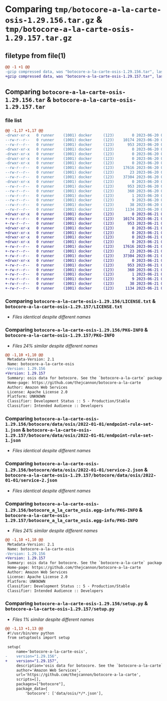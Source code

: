 # Comparing `tmp/botocore-a-la-carte-osis-1.29.156.tar.gz` & `tmp/botocore-a-la-carte-osis-1.29.157.tar.gz`

## filetype from file(1)

```diff
@@ -1 +1 @@
-gzip compressed data, was "botocore-a-la-carte-osis-1.29.156.tar", last modified: Tue Jun 20 01:22:13 2023, max compression
+gzip compressed data, was "botocore-a-la-carte-osis-1.29.157.tar", last modified: Wed Jun 21 01:24:47 2023, max compression
```

## Comparing `botocore-a-la-carte-osis-1.29.156.tar` & `botocore-a-la-carte-osis-1.29.157.tar`

### file list

```diff
@@ -1,17 +1,17 @@
-drwxr-xr-x   0 runner    (1001) docker     (123)        0 2023-06-20 01:22:13.765487 botocore-a-la-carte-osis-1.29.156/
--rw-r--r--   0 runner    (1001) docker     (123)    10174 2023-06-20 01:22:13.000000 botocore-a-la-carte-osis-1.29.156/LICENSE.txt
--rw-r--r--   0 runner    (1001) docker     (123)      953 2023-06-20 01:22:13.765487 botocore-a-la-carte-osis-1.29.156/PKG-INFO
-drwxr-xr-x   0 runner    (1001) docker     (123)        0 2023-06-20 01:22:13.765487 botocore-a-la-carte-osis-1.29.156/botocore/
-drwxr-xr-x   0 runner    (1001) docker     (123)        0 2023-06-20 01:22:13.765487 botocore-a-la-carte-osis-1.29.156/botocore/data/
-drwxr-xr-x   0 runner    (1001) docker     (123)        0 2023-06-20 01:22:13.765487 botocore-a-la-carte-osis-1.29.156/botocore/data/osis/
-drwxr-xr-x   0 runner    (1001) docker     (123)        0 2023-06-20 01:22:13.765487 botocore-a-la-carte-osis-1.29.156/botocore/data/osis/2022-01-01/
--rw-r--r--   0 runner    (1001) docker     (123)    17616 2023-06-20 01:21:37.000000 botocore-a-la-carte-osis-1.29.156/botocore/data/osis/2022-01-01/endpoint-rule-set-1.json
--rw-r--r--   0 runner    (1001) docker     (123)       23 2023-06-20 01:21:37.000000 botocore-a-la-carte-osis-1.29.156/botocore/data/osis/2022-01-01/paginators-1.json
--rw-r--r--   0 runner    (1001) docker     (123)    37304 2023-06-20 01:21:37.000000 botocore-a-la-carte-osis-1.29.156/botocore/data/osis/2022-01-01/service-2.json
-drwxr-xr-x   0 runner    (1001) docker     (123)        0 2023-06-20 01:22:13.765487 botocore-a-la-carte-osis-1.29.156/botocore_a_la_carte_osis.egg-info/
--rw-r--r--   0 runner    (1001) docker     (123)      953 2023-06-20 01:22:13.000000 botocore-a-la-carte-osis-1.29.156/botocore_a_la_carte_osis.egg-info/PKG-INFO
--rw-r--r--   0 runner    (1001) docker     (123)      360 2023-06-20 01:22:13.000000 botocore-a-la-carte-osis-1.29.156/botocore_a_la_carte_osis.egg-info/SOURCES.txt
--rw-r--r--   0 runner    (1001) docker     (123)        1 2023-06-20 01:22:13.000000 botocore-a-la-carte-osis-1.29.156/botocore_a_la_carte_osis.egg-info/dependency_links.txt
--rw-r--r--   0 runner    (1001) docker     (123)        9 2023-06-20 01:22:13.000000 botocore-a-la-carte-osis-1.29.156/botocore_a_la_carte_osis.egg-info/top_level.txt
--rw-r--r--   0 runner    (1001) docker     (123)       38 2023-06-20 01:22:13.765487 botocore-a-la-carte-osis-1.29.156/setup.cfg
--rw-r--r--   0 runner    (1001) docker     (123)     1134 2023-06-20 01:22:13.000000 botocore-a-la-carte-osis-1.29.156/setup.py
+drwxr-xr-x   0 runner    (1001) docker     (123)        0 2023-06-21 01:24:47.392006 botocore-a-la-carte-osis-1.29.157/
+-rw-r--r--   0 runner    (1001) docker     (123)    10174 2023-06-21 01:24:47.000000 botocore-a-la-carte-osis-1.29.157/LICENSE.txt
+-rw-r--r--   0 runner    (1001) docker     (123)      953 2023-06-21 01:24:47.392006 botocore-a-la-carte-osis-1.29.157/PKG-INFO
+drwxr-xr-x   0 runner    (1001) docker     (123)        0 2023-06-21 01:24:47.392006 botocore-a-la-carte-osis-1.29.157/botocore/
+drwxr-xr-x   0 runner    (1001) docker     (123)        0 2023-06-21 01:24:47.392006 botocore-a-la-carte-osis-1.29.157/botocore/data/
+drwxr-xr-x   0 runner    (1001) docker     (123)        0 2023-06-21 01:24:47.392006 botocore-a-la-carte-osis-1.29.157/botocore/data/osis/
+drwxr-xr-x   0 runner    (1001) docker     (123)        0 2023-06-21 01:24:47.392006 botocore-a-la-carte-osis-1.29.157/botocore/data/osis/2022-01-01/
+-rw-r--r--   0 runner    (1001) docker     (123)    17616 2023-06-21 01:24:02.000000 botocore-a-la-carte-osis-1.29.157/botocore/data/osis/2022-01-01/endpoint-rule-set-1.json
+-rw-r--r--   0 runner    (1001) docker     (123)       23 2023-06-21 01:24:02.000000 botocore-a-la-carte-osis-1.29.157/botocore/data/osis/2022-01-01/paginators-1.json
+-rw-r--r--   0 runner    (1001) docker     (123)    37304 2023-06-21 01:24:02.000000 botocore-a-la-carte-osis-1.29.157/botocore/data/osis/2022-01-01/service-2.json
+drwxr-xr-x   0 runner    (1001) docker     (123)        0 2023-06-21 01:24:47.392006 botocore-a-la-carte-osis-1.29.157/botocore_a_la_carte_osis.egg-info/
+-rw-r--r--   0 runner    (1001) docker     (123)      953 2023-06-21 01:24:47.000000 botocore-a-la-carte-osis-1.29.157/botocore_a_la_carte_osis.egg-info/PKG-INFO
+-rw-r--r--   0 runner    (1001) docker     (123)      360 2023-06-21 01:24:47.000000 botocore-a-la-carte-osis-1.29.157/botocore_a_la_carte_osis.egg-info/SOURCES.txt
+-rw-r--r--   0 runner    (1001) docker     (123)        1 2023-06-21 01:24:47.000000 botocore-a-la-carte-osis-1.29.157/botocore_a_la_carte_osis.egg-info/dependency_links.txt
+-rw-r--r--   0 runner    (1001) docker     (123)        9 2023-06-21 01:24:47.000000 botocore-a-la-carte-osis-1.29.157/botocore_a_la_carte_osis.egg-info/top_level.txt
+-rw-r--r--   0 runner    (1001) docker     (123)       38 2023-06-21 01:24:47.392006 botocore-a-la-carte-osis-1.29.157/setup.cfg
+-rw-r--r--   0 runner    (1001) docker     (123)     1134 2023-06-21 01:24:47.000000 botocore-a-la-carte-osis-1.29.157/setup.py
```

### Comparing `botocore-a-la-carte-osis-1.29.156/LICENSE.txt` & `botocore-a-la-carte-osis-1.29.157/LICENSE.txt`

 * *Files identical despite different names*

### Comparing `botocore-a-la-carte-osis-1.29.156/PKG-INFO` & `botocore-a-la-carte-osis-1.29.157/PKG-INFO`

 * *Files 24% similar despite different names*

```diff
@@ -1,10 +1,10 @@
 Metadata-Version: 2.1
 Name: botocore-a-la-carte-osis
-Version: 1.29.156
+Version: 1.29.157
 Summary: osis data for botocore. See the `botocore-a-la-carte` package for more info.
 Home-page: https://github.com/thejcannon/botocore-a-la-carte
 Author: Amazon Web Services
 License: Apache License 2.0
 Platform: UNKNOWN
 Classifier: Development Status :: 5 - Production/Stable
 Classifier: Intended Audience :: Developers
```

### Comparing `botocore-a-la-carte-osis-1.29.156/botocore/data/osis/2022-01-01/endpoint-rule-set-1.json` & `botocore-a-la-carte-osis-1.29.157/botocore/data/osis/2022-01-01/endpoint-rule-set-1.json`

 * *Files identical despite different names*

### Comparing `botocore-a-la-carte-osis-1.29.156/botocore/data/osis/2022-01-01/service-2.json` & `botocore-a-la-carte-osis-1.29.157/botocore/data/osis/2022-01-01/service-2.json`

 * *Files identical despite different names*

### Comparing `botocore-a-la-carte-osis-1.29.156/botocore_a_la_carte_osis.egg-info/PKG-INFO` & `botocore-a-la-carte-osis-1.29.157/botocore_a_la_carte_osis.egg-info/PKG-INFO`

 * *Files 24% similar despite different names*

```diff
@@ -1,10 +1,10 @@
 Metadata-Version: 2.1
 Name: botocore-a-la-carte-osis
-Version: 1.29.156
+Version: 1.29.157
 Summary: osis data for botocore. See the `botocore-a-la-carte` package for more info.
 Home-page: https://github.com/thejcannon/botocore-a-la-carte
 Author: Amazon Web Services
 License: Apache License 2.0
 Platform: UNKNOWN
 Classifier: Development Status :: 5 - Production/Stable
 Classifier: Intended Audience :: Developers
```

### Comparing `botocore-a-la-carte-osis-1.29.156/setup.py` & `botocore-a-la-carte-osis-1.29.157/setup.py`

 * *Files 1% similar despite different names*

```diff
@@ -1,13 +1,13 @@
 #!/usr/bin/env python
 from setuptools import setup
 
 setup(
     name='botocore-a-la-carte-osis',
-    version="1.29.156",
+    version="1.29.157",
     description='osis data for botocore. See the `botocore-a-la-carte` package for more info.',
     author='Amazon Web Services',
     url='https://github.com/thejcannon/botocore-a-la-carte',
     scripts=[],
     packages=["botocore"],
     package_data={
         'botocore': ['data/osis/*/*.json'],
```

